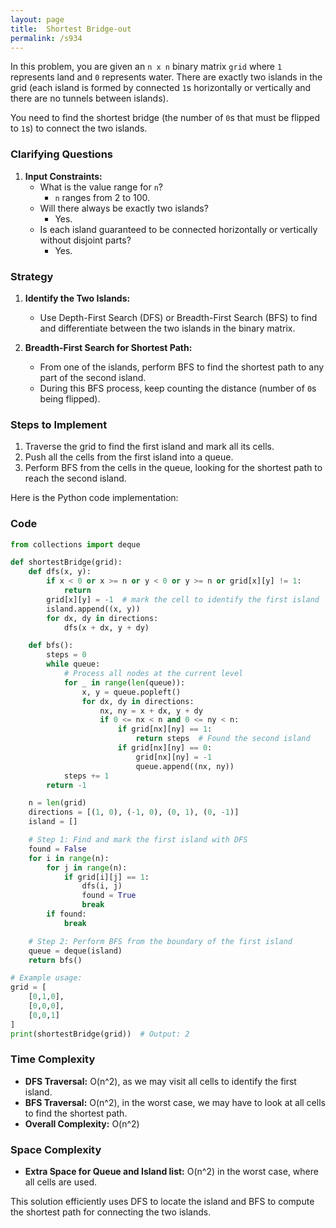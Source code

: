 ```yaml
---
layout: page
title:  Shortest Bridge-out
permalink: /s934
---
```

In this problem, you are given an `n x n` binary matrix `grid` where `1` represents land and `0` represents water. There are exactly two islands in the grid (each island is formed by connected `1`s horizontally or vertically and there are no tunnels between islands).

You need to find the shortest bridge (the number of `0`s that must be flipped to `1`s) to connect the two islands.

### Clarifying Questions
1. **Input Constraints:**
    - What is the value range for `n`? 
      - `n` ranges from 2 to 100.
    - Will there always be exactly two islands?
      - Yes.
    - Is each island guaranteed to be connected horizontally or vertically without disjoint parts?
      - Yes.

### Strategy
1. **Identify the Two Islands:**
    - Use Depth-First Search (DFS) or Breadth-First Search (BFS) to find and differentiate between the two islands in the binary matrix.
      
2. **Breadth-First Search for Shortest Path:**
    - From one of the islands, perform BFS to find the shortest path to any part of the second island. 
    - During this BFS process, keep counting the distance (number of `0`s being flipped).

### Steps to Implement
1. Traverse the grid to find the first island and mark all its cells.
2. Push all the cells from the first island into a queue.
3. Perform BFS from the cells in the queue, looking for the shortest path to reach the second island.

Here is the Python code implementation:

### Code
```python
from collections import deque

def shortestBridge(grid):
    def dfs(x, y):
        if x < 0 or x >= n or y < 0 or y >= n or grid[x][y] != 1:
            return
        grid[x][y] = -1  # mark the cell to identify the first island
        island.append((x, y))
        for dx, dy in directions:
            dfs(x + dx, y + dy)

    def bfs():
        steps = 0
        while queue:
            # Process all nodes at the current level
            for _ in range(len(queue)):
                x, y = queue.popleft()
                for dx, dy in directions:
                    nx, ny = x + dx, y + dy
                    if 0 <= nx < n and 0 <= ny < n:
                        if grid[nx][ny] == 1:
                            return steps  # Found the second island
                        if grid[nx][ny] == 0:
                            grid[nx][ny] = -1
                            queue.append((nx, ny))
            steps += 1
        return -1

    n = len(grid)
    directions = [(1, 0), (-1, 0), (0, 1), (0, -1)]
    island = []

    # Step 1: Find and mark the first island with DFS
    found = False
    for i in range(n):
        for j in range(n):
            if grid[i][j] == 1:
                dfs(i, j)
                found = True
                break
        if found:
            break

    # Step 2: Perform BFS from the boundary of the first island
    queue = deque(island)
    return bfs()

# Example usage:
grid = [
    [0,1,0],
    [0,0,0],
    [0,0,1]
]
print(shortestBridge(grid))  # Output: 2
```

### Time Complexity
- **DFS Traversal:** O(n^2), as we may visit all cells to identify the first island.
- **BFS Traversal:** O(n^2), in the worst case, we may have to look at all cells to find the shortest path.
- **Overall Complexity:** O(n^2)

### Space Complexity
- **Extra Space for Queue and Island list:** O(n^2) in the worst case, where all cells are used.
  
This solution efficiently uses DFS to locate the island and BFS to compute the shortest path for connecting the two islands.